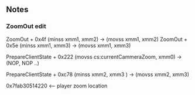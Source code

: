 ## Notes

### ZoomOut edit
ZoomOut + 0x4f (minss   xmm1, xmm2) -> (movss   xmm1, xmm2)
ZoomOut + 0x5e (minss   xmm1, xmm3) -> (movss   xmm1, xmm3)

PrepareClientState + 0x222 (movss   cs:currentCammeraZoom, xmm0) -> (NOP, NOP ..)


PrepareClientState + 0xc78 (minss   xmm2, xmm3 ) -> (movss   xmm2, xmm3)

0x7fab30514220 <-- player zoom location

